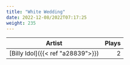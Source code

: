```yaml
---
title: "White Wedding"
date: 2022-12-08/2022T07:17:25
weight: 235
---
```




 Artist | Plays 
----- | -----:
[Billy Idol]({{< ref "a28839">}}) | 2
